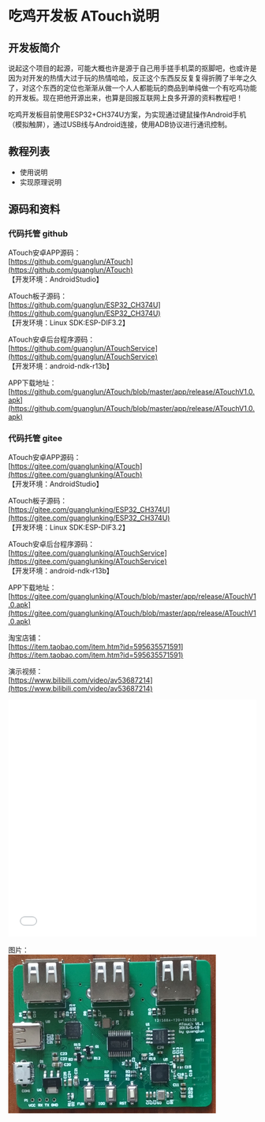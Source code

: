 # 吃鸡开发板 ATouch说明

<a id = "atouch"></a>

## 开发板简介

说起这个项目的起源，可能大概也许是源于自己用手搓手机菜的抠脚吧，也或许是因为对开发的热情大过于玩的热情哈哈，反正这个东西反反复复得折腾了半年之久了，对这个东西的定位也渐渐从做一个人人都能玩的商品到单纯做一个有吃鸡功能的开发板。现在把他开源出来，也算是回报互联网上良多开源的资料教程吧！  

吃鸡开发板目前使用ESP32+CH374U方案，为实现通过键鼠操作Android手机（模拟触屏），通过USB线与Android连接，使用ADB协议进行通讯控制。  

## 教程列表
* 使用说明  
* 实现原理说明  

## 源码和资料

### 代码托管 github  
  
ATouch安卓APP源码：  
[https://github.com/guanglun/ATouch](https://github.com/guanglun/ATouch)   
【开发环境：AndroidStudio】  

ATouch板子源码：  
[https://github.com/guanglun/ESP32_CH374U](https://github.com/guanglun/ESP32_CH374U)   
【开发环境：Linux SDK:ESP-DIF3.2】

ATouch安卓后台程序源码：   
[https://github.com/guanglun/ATouchService](https://github.com/guanglun/ATouchService)  
【开发环境：android-ndk-r13b】  

APP下载地址：   
[https://github.com/guanglun/ATouch/blob/master/app/release/ATouchV1.0.apk](https://github.com/guanglun/ATouch/blob/master/app/release/ATouchV1.0.apk)  

### 代码托管 gitee  
  
ATouch安卓APP源码：  
[https://gitee.com/guanglunking/ATouch](https://gitee.com/guanglunking/ATouch)  
【开发环境：AndroidStudio】

ATouch板子源码：  
[https://gitee.com/guanglunking/ESP32_CH374U](https://gitee.com/guanglunking/ESP32_CH374U)  
【开发环境：Linux SDK:ESP-DIF3.2】

ATouch安卓后台程序源码：   
[https://gitee.com/guanglunking/ATouchService](https://gitee.com/guanglunking/ATouchService)   
【开发环境：android-ndk-r13b】

APP下载地址：   
[https://gitee.com/guanglunking/ATouch/blob/master/app/release/ATouchV1.0.apk](https://gitee.com/guanglunking/ATouch/blob/master/app/release/ATouchV1.0.apk)


淘宝店铺：  
[https://item.taobao.com/item.htm?id=595635571591](https://item.taobao.com/item.htm?id=595635571591)  

演示视频：  
[https://www.bilibili.com/video/av53687214](https://www.bilibili.com/video/av53687214)  

<iframe height="480" width="100%" src="//player.bilibili.com/player.html?aid=53687214&cid=93910781&page=1" scrolling="no" border="0" frameborder="no" framespacing="0" allowfullscreen="true"> </iframe>  
<br />  

图片：  
![ATouch](img/atouch1.png)
 




